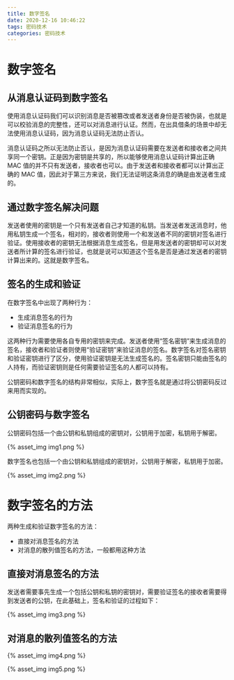 ```yaml
---
title: 数字签名
date: 2020-12-16 10:46:22
tags: 密码技术
categories: 密码技术
---
```


# 数字签名
## 从消息认证码到数字签名
使用消息认证码我们可以识别消息是否被篡改或者发送者身份是否被伪装，也就是可以校验消息的完整性，还可以对消息进行认证。然而，在出具借条的场景中却无法使用消息认证码，因为消息认证码无法防止否认。

消息认证码之所以无法防止否认，是因为消息认证码需要在发送者和接收者之间共享同一个密钥。正是因为密钥是共享的，所以能够使用消息认证码计算出正确 MAC 值的并不只有发送者，接收者也可以。由于发送者和接收者都可以计算出正确的 MAC 值，因此对于第三方来说，我们无法证明这条消息的确是由发送者生成的。
## 通过数字签名解决问题
发送者使用的密钥是一个只有发送者自己才知道的私钥。当发送者发送消息时，他用私钥生成一个签名，相对的，接收者则使用一个和发送者不同的密钥对签名进行验证。使用接收者的密钥无法根据消息生成签名，但是用发送者的密钥却可以对发送者所计算的签名进行验证，也就是说可以知道这个签名是否是通过发送者的密钥计算出来的。这就是数字签名。
## 签名的生成和验证
在数字签名中出现了两种行为：
* 生成消息签名的行为
* 验证消息签名的行为

这两种行为需要使用各自专用的密钥来完成。发送者使用“签名密钥”来生成消息的签名，接收者和验证者则使用“验证密钥”来验证消息的签名。数字签名对签名密钥和验证密钥进行了区分，使用验证密钥是无法生成签名的。签名密钥只能由签名的人持有，而验证密钥则是任何需要验证签名的人都可以持有。

公钥密码和数字签名的结构非常相似，实际上，数字签名就是通过将公钥密码反过来用而实现的。
## 公钥密码与数字签名
公钥密码包括一个由公钥和私钥组成的密钥对，公钥用于加密，私钥用于解密。

{% asset_img img1.png %}

数字签名也包括一个由公钥和私钥组成的密钥对，公钥用于解密，私钥用于加密。

{% asset_img img2.png %}

# 数字签名的方法
两种生成和验证数字签名的方法：
* 直接对消息签名的方法
* 对消息的散列值签名的方法，一般都用这种方法

## 直接对消息签名的方法
发送者需要事先生成一个包括公钥和私钥的密钥对，需要验证签名的接收者需要得到发送者的公钥，在此基础上，签名和验证的过程如下：

{% asset_img img3.png %}

## 对消息的散列值签名的方法

{% asset_img img4.png %}

{% asset_img img5.png %}